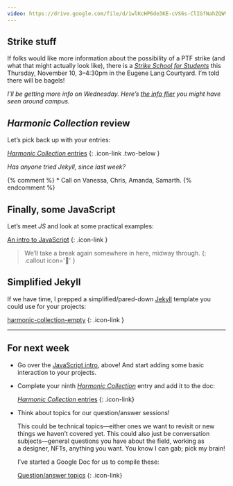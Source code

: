 ```yaml
---
video: https://drive.google.com/file/d/1wlKcHP6de3KE-cVS6s-ClIGfNahZQWV8
---
```




## Strike stuff

If folks would like more information about the possibility of a PTF strike (and what that might actually look like), there is a [*Strike School for Students*](https://www.youarethenewschool.com/strikeschool) this Thursday, November 10, 3–4:30pm in the Eugene Lang Courtyard. I’m told there will be bagels!

*I’ll be getting more info on Wednesday. Here’s [the info flier](https://static1.squarespace.com/static/6338ea3a7bfbe77eb6ccd895/t/63651ba2107f48291d2328bc/1667570594923/Tabling+Flier+for+Students.pdf) you might have seen around campus.*



## *Harmonic Collection* review

Let’s pick back up with your entries:

[*Harmonic Collection* entries](https://docs.google.com/spreadsheets/d/1vXYVnicRUHnczxPCSaqsmmflynnwP22zhES5jFMPKpw/)
{: .icon-link .two-below }

*Has anyone tried Jekyll, since last week?*

{% comment %}
	* Call on Vanessa, Chris, Amanda, Samarth.
{% endcomment %}



## Finally, some JavaScript

Let’s meet *JS* and look at some practical examples:

[An intro to JavaScript](/topic/javascript)
{: .icon-link }



> We’ll take a break again somewhere in here, midway through.
{: .callout icon='🤯' }



## Simplified Jekyll

If we have time, I prepped a simplified/pared-down [Jekyll](/topic/jekyll-liquid-markdown) template you could use for your projects:

[harmonic-collection-empty](https://github.com/core-interaction/harmonic-collection-empty)
{: .icon-link }



---



## For next week

- Go over the [JavaScript intro](/topic/javascript), above! And start adding some basic interaction to your projects.

- Complete your ninth [*Harmonic Collection*](/project/harmonic) entry and add it to the doc:

	[*Harmonic Collection* entries](https://docs.google.com/spreadsheets/d/1vXYVnicRUHnczxPCSaqsmmflynnwP22zhES5jFMPKpw/)
	{: .icon-link}

- Think about topics for our question/answer sessions!

	This could be technical topics—either ones we want to revisit or new things we haven’t covered yet. This could also just be conversation subjects—general questions you have about the field, working as a designer, NFTs, anything you want. You know I can gab; pick my brain!

	I’ve started a Google Doc for us to compile these:

	[Question/answer topics](https://docs.google.com/document/d/1IdMqedbkML7rV0IDNJpoD7crETtXLkIEY8Y21U0AuBg)
	{: .icon-link}
